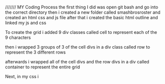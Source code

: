 /////// MY Coding Process
the first thing I did was open git bash and go into the correct directory
then i created a new folder called smashbrosroster and created an html
css and js file
after that i created the basic html outline and linked my js and css

To create the grid i added 9 div classes called cell to represent each of the 9
characters

then i wrapped 3 groups of 3 of the cell divs in a div class called row to represent
the 3 different rows

afterwards i wrapped all of the cell divs and the row divs in a div called container
to represent the entire grid

Next, in my css i 
